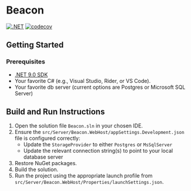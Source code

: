 # Beacon

[![.NET](https://github.com/erinnmclaughlin/Beacon/actions/workflows/dotnet.yml/badge.svg)](https://github.com/erinnmclaughlin/Beacon/actions/workflows/dotnet.yml)
[![codecov](https://codecov.io/gh/erinnmclaughlin/Beacon/graph/badge.svg?token=L23K6YGUER)](https://codecov.io/gh/erinnmclaughlin/Beacon)


## Getting Started

### Prerequisites

* [.NET 9.0 SDK](https://dotnet.microsoft.com/en-us/download/dotnet/9.0)
* Your favorite C# (e.g., Visual Studio, Rider, or VS Code).
* Your favorite db server (current options are Postgres or Microsoft SQL Server)

## Build and Run Instructions

1. Open the solution file `Beacon.sln` in your chosen IDE.
2. Ensure the `src/Server/Beacon.WebHost/appSettings.Development.json` file is configured correctly:
   * Update the `StorageProvider` to either `Postgres` or `MsSqlServer`
   * Update the relevant connection string(s) to point to your local database server
2. Restore NuGet packages.
3. Build the solution.
4. Run the project using the appropriate launch profile from `src/Server/Beacon.WebHost/Properties/launchSettings.json`.

